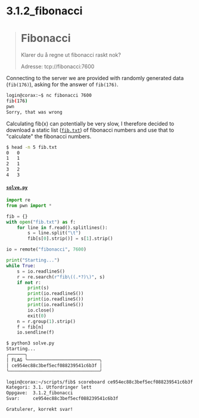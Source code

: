 # 3.1.2_fibonacci
> # Fibonacci
>
>Klarer du å regne ut fibonacci raskt nok?
>
>
>Adresse: tcp://fibonacci:7600

Connecting to the server we are provided with randomly generated data (`fib(176)`), asking for the answer of `fib(176)`.

```sh
login@corax:~$ nc fibonacci 7600
fib(176)
pwn
Sorry, that was wrong
```

Calculating fib(x) can potentially be very slow, I therefore decided to download a static list ([`fib.txt`](./fib.txt)) of fibonacci numbers and use that to "calculate" the fibonacci numbers.
```sh
$ head -n 5 fib.txt
0 	0
1 	1
2 	1
3 	2
4 	3
```

#### [`solve.py`](./solve.py)
```python
import re
from pwn import *

fib = {}
with open("fib.txt") as f:
    for line in f.read().splitlines():
        s = line.split("\t")
        fib[s[0].strip()] = s[1].strip()

io = remote("fibonacci", 7600)

print("Starting...")
while True:
    s = io.readlineS()
    r = re.search(r"fib\((.*?)\)", s)
    if not r:
        print(s)
        print(io.readlineS())
        print(io.readlineS())
        print(io.readlineS())
        io.close()
        exit(0)
    n = r.group(1).strip()
    f = fib[n]
    io.sendline(f)
```

```sh
$ python3 solve.py
Starting...
╭──────╮
│ FLAG ╰───────────────────────────╮
│ ce954ec88c3bef5ecf088239541c6b3f │
╰──────────────────────────────────╯
```

```sh
login@corax:~/scripts/fib$ scoreboard ce954ec88c3bef5ecf088239541c6b3f
Kategori: 3.1. Utfordringer lett
Oppgave:  3.1.2_fibonacci
Svar:     ce954ec88c3bef5ecf088239541c6b3f

Gratulerer, korrekt svar!
```
